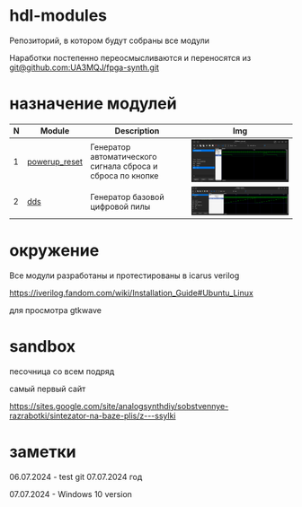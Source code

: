 # hdl-modules

Репозиторий, в котором будут собраны все модули

Наработки постепенно переосмысливаются и переносятся из [git@github.com:UA3MQJ/fpga-synth.git](https://github.com/UA3MQJ/fpga-synth)

# назначение модулей

| N | Module | Description | Img |
| - | ------ | --- | --- |
| 1 | [powerup_reset](/powerup_reset/README.md) | Генератор автоматического сигнала сброса и сброса по кнопке | ![dds](https://github.com/VitaSound/hdl-modules/blob/main/powerup_reset/test.png?raw=true) |
| 2 | [dds](/dds/README.md) | Генератор базовой цифровой пилы | ![dds](https://github.com/VitaSound/hdl-modules/blob/main/dds/test.png?raw=true) |

# окружение

Все модули разработаны и протестированы в icarus verilog

https://iverilog.fandom.com/wiki/Installation_Guide#Ubuntu_Linux

для просмотра gtkwave

# sandbox

песочница со всем подряд

самый первый сайт 

https://sites.google.com/site/analogsynthdiy/sobstvennye-razrabotki/sintezator-na-baze-plis/z---ssylki


# заметки

06.07.2024 - test git
07.07.2024 год

07.07.2024 - Windows 10 version
